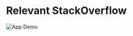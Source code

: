# Relevant StackOverflow

![App Demo](https://github.com/brnomendes/relevant-stackoverflow/blob/master/demo.gif)
